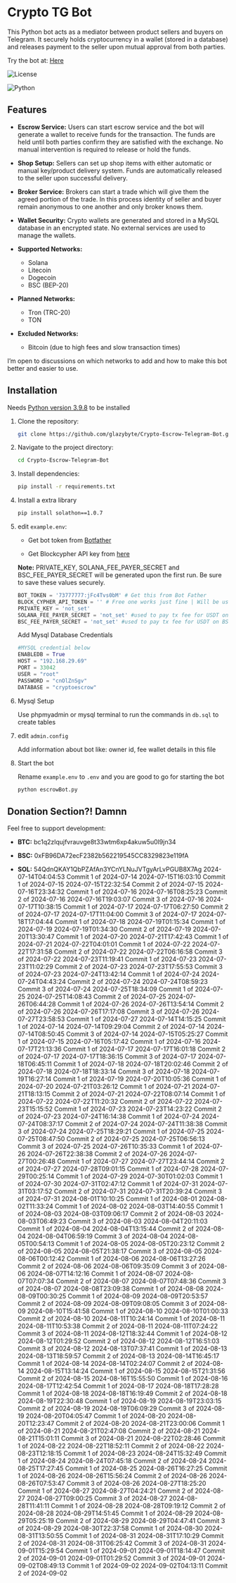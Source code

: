 # Crypto TG Bot
 This Python bot acts as a mediator between product sellers and buyers on Telegram. It securely holds cryptocurrency in a wallet (stored in a database) and releases payment to the seller upon mutual approval from both parties.
 
Try the bot at: [Here](https://t.me/Escrow_shield_bot)

![License](https://img.shields.io/badge/license-MIT-blue) 

![Python](https://img.shields.io/badge/Python-v3.9.8-blue)

## Features

- **Escrow Service:** Users can start escrow service and the bot will generate a wallet to receive funds for the transaction. The funds are held until both parties confirm they are satisfied with the exchange. No manual intervention is required to release or hold the funds.

- **Shop Setup:** Sellers can set up shop items with either automatic or manual key/product delivery system. Funds are automatically released to the seller upon successful delivery.

- **Broker Service:** Brokers can start a trade which will give them the agreed portion of the trade. In this process identity of seller and buyer remain anonymous to one another and only broker knows them.

- **Wallet Security:** Crypto wallets are generated and stored in a MySQL database in an encrypted state. No external services are used to manage the wallets.

- **Supported Networks:**
   - Solana
   - Litecoin
   - Dogecoin
   - BSC (BEP-20)

- **Planned Networks:**

   - Tron (TRC-20)
   - TON

- **Excluded Networks:**

   - Bitcoin (due to high fees and slow transaction times)

I’m open to discussions on which networks to add and how to make this bot better and easier to use.

## Installation
Needs [Python version 3.9.8](https://www.python.org/downloads/release/python-398/) to be installed

1. Clone the repository:
   ```bash
   git clone https://github.com/glazybyte/Crypto-Escrow-Telegram-Bot.git
   ```
2. Navigate to the project directory:
   ```bash
   cd Crypto-Escrow-Telegram-Bot
   ```
3. Install dependencies:
   ```bash
   pip install -r requirements.txt
   ```

4. Install a extra library
   ```bash
   pip install solathon==1.0.7
   ```

5. edit `example.env`:

   - Get bot token from [Botfather](https://t.me/BotFather)
   
   - Get Blockcypher API key from [here](https://accounts.blockcypher.com/)
   
   **Note:** PRIVATE_KEY, SOLANA_FEE_PAYER_SECRET and BSC_FEE_PAYER_SECRET will be generated upon the first run. Be sure to save these values securely.

   ```python
   BOT_TOKEN = '73777777:jFc4Tvs0bM' # Get this from Bot Father
   BLOCK_CYPHER_API_TOKEN = '' # Free one works just fine | Will be used to push DOGE and LTC transactions
   PRIVATE_KEY = 'not_set'
   SOLANA_FEE_PAYER_SECRET = 'not_set' #used to pay tx fee for USDT on SOLANA network
   BSC_FEE_PAYER_SECRET = 'not_set' #used to pay tx fee for USDT on BSC network
   ```
   Add Mysql Database Credentials
   ```Python
   #MYSQL credential below 
   ENABLEDB = True
   HOST = "192.168.29.69"
   PORT = 33042
   USER = "root"
   PASSWORD = "cnOlZnSgv"
   DATABASE = "cryptoescrow"
   ```

6. Mysql Setup

   Use phpmyadmin or mysql terminal to run the commands in `db.sql` to create tables

7. edit `admin.config`

   Add information about bot like: owner id, fee wallet details in this file

8. Start the bot

   Rename `example.env` to `.env` and you are good to go for starting the bot
   ```bash
   python escrowBot.py
   ```
## Donation Section?! Damnn

Feel free to support development:

- **BTC:** bc1q2zlqujfvrauvge8t33wtm6xp4akuw5u0l9jn34

- **BSC:** 0xFB96DA72ecF2382b562219545CC8329823e119fA

- **SOL:** 54QdnQKAY1QbPZAfAn3YCnYLNuJVTgyArLvPGUB8X7Ag
2024-07-14T04:04:53 Commit 1 of 2024-07-14
2024-07-15T16:03:10 Commit 1 of 2024-07-15
2024-07-15T22:32:54 Commit 2 of 2024-07-15
2024-07-16T23:34:32 Commit 1 of 2024-07-16
2024-07-16T08:25:23 Commit 2 of 2024-07-16
2024-07-16T19:03:07 Commit 3 of 2024-07-16
2024-07-17T10:38:15 Commit 1 of 2024-07-17
2024-07-17T06:27:50 Commit 2 of 2024-07-17
2024-07-17T11:04:00 Commit 3 of 2024-07-17
2024-07-18T17:04:44 Commit 1 of 2024-07-18
2024-07-19T01:15:34 Commit 1 of 2024-07-19
2024-07-19T01:34:30 Commit 2 of 2024-07-19
2024-07-20T13:30:47 Commit 1 of 2024-07-20
2024-07-21T17:42:43 Commit 1 of 2024-07-21
2024-07-22T04:01:01 Commit 1 of 2024-07-22
2024-07-22T17:31:58 Commit 2 of 2024-07-22
2024-07-22T06:16:58 Commit 3 of 2024-07-22
2024-07-23T11:19:41 Commit 1 of 2024-07-23
2024-07-23T11:02:29 Commit 2 of 2024-07-23
2024-07-23T17:55:53 Commit 3 of 2024-07-23
2024-07-24T13:42:14 Commit 1 of 2024-07-24
2024-07-24T04:43:24 Commit 2 of 2024-07-24
2024-07-24T08:59:23 Commit 3 of 2024-07-24
2024-07-25T18:34:09 Commit 1 of 2024-07-25
2024-07-25T14:08:43 Commit 2 of 2024-07-25
2024-07-26T06:44:28 Commit 1 of 2024-07-26
2024-07-26T13:54:14 Commit 2 of 2024-07-26
2024-07-26T17:17:08 Commit 3 of 2024-07-26
2024-07-27T23:58:53 Commit 1 of 2024-07-27
2024-07-14T14:15:25 Commit 1 of 2024-07-14
2024-07-14T09:29:04 Commit 2 of 2024-07-14
2024-07-14T08:50:45 Commit 3 of 2024-07-14
2024-07-15T05:25:27 Commit 1 of 2024-07-15
2024-07-16T05:17:42 Commit 1 of 2024-07-16
2024-07-17T21:13:36 Commit 1 of 2024-07-17
2024-07-17T16:01:18 Commit 2 of 2024-07-17
2024-07-17T18:36:15 Commit 3 of 2024-07-17
2024-07-18T06:45:11 Commit 1 of 2024-07-18
2024-07-18T20:02:46 Commit 2 of 2024-07-18
2024-07-18T18:33:14 Commit 3 of 2024-07-18
2024-07-19T16:27:14 Commit 1 of 2024-07-19
2024-07-20T10:05:36 Commit 1 of 2024-07-20
2024-07-21T03:26:12 Commit 1 of 2024-07-21
2024-07-21T18:13:15 Commit 2 of 2024-07-21
2024-07-22T08:07:14 Commit 1 of 2024-07-22
2024-07-22T11:20:32 Commit 2 of 2024-07-22
2024-07-23T15:15:52 Commit 1 of 2024-07-23
2024-07-23T14:23:22 Commit 2 of 2024-07-23
2024-07-24T16:14:38 Commit 1 of 2024-07-24
2024-07-24T08:37:17 Commit 2 of 2024-07-24
2024-07-24T11:38:38 Commit 3 of 2024-07-24
2024-07-25T18:29:21 Commit 1 of 2024-07-25
2024-07-25T08:47:50 Commit 2 of 2024-07-25
2024-07-25T06:56:13 Commit 3 of 2024-07-25
2024-07-26T10:35:33 Commit 1 of 2024-07-26
2024-07-26T22:38:38 Commit 2 of 2024-07-26
2024-07-27T00:26:48 Commit 1 of 2024-07-27
2024-07-27T23:44:14 Commit 2 of 2024-07-27
2024-07-28T09:01:15 Commit 1 of 2024-07-28
2024-07-29T00:25:14 Commit 1 of 2024-07-29
2024-07-30T01:02:03 Commit 1 of 2024-07-30
2024-07-31T02:47:12 Commit 1 of 2024-07-31
2024-07-31T03:17:52 Commit 2 of 2024-07-31
2024-07-31T20:39:24 Commit 3 of 2024-07-31
2024-08-01T10:10:25 Commit 1 of 2024-08-01
2024-08-02T11:33:24 Commit 1 of 2024-08-02
2024-08-03T14:40:55 Commit 1 of 2024-08-03
2024-08-03T09:06:17 Commit 2 of 2024-08-03
2024-08-03T06:49:23 Commit 3 of 2024-08-03
2024-08-04T20:11:03 Commit 1 of 2024-08-04
2024-08-04T13:15:44 Commit 2 of 2024-08-04
2024-08-04T06:59:19 Commit 3 of 2024-08-04
2024-08-05T00:54:13 Commit 1 of 2024-08-05
2024-08-05T20:23:12 Commit 2 of 2024-08-05
2024-08-05T21:38:17 Commit 3 of 2024-08-05
2024-08-06T00:12:42 Commit 1 of 2024-08-06
2024-08-06T13:27:26 Commit 2 of 2024-08-06
2024-08-06T09:35:09 Commit 3 of 2024-08-06
2024-08-07T14:12:16 Commit 1 of 2024-08-07
2024-08-07T07:07:34 Commit 2 of 2024-08-07
2024-08-07T07:48:36 Commit 3 of 2024-08-07
2024-08-08T23:09:38 Commit 1 of 2024-08-08
2024-08-09T00:30:25 Commit 1 of 2024-08-09
2024-08-09T20:53:57 Commit 2 of 2024-08-09
2024-08-09T09:08:05 Commit 3 of 2024-08-09
2024-08-10T15:41:58 Commit 1 of 2024-08-10
2024-08-10T01:00:33 Commit 2 of 2024-08-10
2024-08-11T10:24:14 Commit 1 of 2024-08-11
2024-08-11T10:53:38 Commit 2 of 2024-08-11
2024-08-11T07:24:22 Commit 3 of 2024-08-11
2024-08-12T18:32:44 Commit 1 of 2024-08-12
2024-08-12T01:29:52 Commit 2 of 2024-08-12
2024-08-12T16:51:03 Commit 3 of 2024-08-12
2024-08-13T07:37:41 Commit 1 of 2024-08-13
2024-08-13T18:59:57 Commit 2 of 2024-08-13
2024-08-14T16:45:17 Commit 1 of 2024-08-14
2024-08-14T02:24:07 Commit 2 of 2024-08-14
2024-08-15T13:14:24 Commit 1 of 2024-08-15
2024-08-15T21:31:56 Commit 2 of 2024-08-15
2024-08-16T15:55:50 Commit 1 of 2024-08-16
2024-08-17T12:42:54 Commit 1 of 2024-08-17
2024-08-18T17:28:28 Commit 1 of 2024-08-18
2024-08-18T16:19:49 Commit 2 of 2024-08-18
2024-08-19T22:30:48 Commit 1 of 2024-08-19
2024-08-19T23:03:15 Commit 2 of 2024-08-19
2024-08-19T06:09:29 Commit 3 of 2024-08-19
2024-08-20T04:05:47 Commit 1 of 2024-08-20
2024-08-20T12:23:47 Commit 2 of 2024-08-20
2024-08-21T23:00:06 Commit 1 of 2024-08-21
2024-08-21T02:47:08 Commit 2 of 2024-08-21
2024-08-21T15:01:11 Commit 3 of 2024-08-21
2024-08-22T02:28:46 Commit 1 of 2024-08-22
2024-08-22T18:52:11 Commit 2 of 2024-08-22
2024-08-23T12:18:15 Commit 1 of 2024-08-23
2024-08-24T15:32:49 Commit 1 of 2024-08-24
2024-08-24T07:45:18 Commit 2 of 2024-08-24
2024-08-25T17:27:45 Commit 1 of 2024-08-25
2024-08-26T16:27:25 Commit 1 of 2024-08-26
2024-08-26T15:56:24 Commit 2 of 2024-08-26
2024-08-26T07:53:47 Commit 3 of 2024-08-26
2024-08-27T18:25:20 Commit 1 of 2024-08-27
2024-08-27T04:24:21 Commit 2 of 2024-08-27
2024-08-27T09:00:25 Commit 3 of 2024-08-27
2024-08-28T11:41:11 Commit 1 of 2024-08-28
2024-08-28T09:19:12 Commit 2 of 2024-08-28
2024-08-29T14:51:45 Commit 1 of 2024-08-29
2024-08-29T05:25:19 Commit 2 of 2024-08-29
2024-08-29T04:47:41 Commit 3 of 2024-08-29
2024-08-30T22:37:58 Commit 1 of 2024-08-30
2024-08-31T13:50:55 Commit 1 of 2024-08-31
2024-08-31T17:10:29 Commit 2 of 2024-08-31
2024-08-31T06:25:42 Commit 3 of 2024-08-31
2024-09-01T15:29:54 Commit 1 of 2024-09-01
2024-09-01T18:14:47 Commit 2 of 2024-09-01
2024-09-01T01:29:52 Commit 3 of 2024-09-01
2024-09-02T08:49:13 Commit 1 of 2024-09-02
2024-09-02T04:13:11 Commit 2 of 2024-09-02
